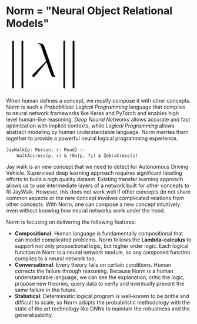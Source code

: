 # Norm = "Neural Object Relational Models"


![alt text](docs/_static/norm-logo.png "Norm Logo")



When human defines a concept, we mostly compose it with other concepts. Norm is such a
*Probabilistic Logical Programming* language that compiles to neural network
frameworks like Keras and PyTorch and enables high level human-like reasoning.
*Deep Neural Networks* allows accurate and fast optimization with implicit contexts, while *Logical Programming*
allows abstract modeling by human understandable language. Norm marries them together to provide a powerful neural
logical programming experience.

``` norm
JayWalk{p: Person, r: Road} :-
    WalkAccross(p, r) & !On(p, ?z) & ZebraCross(z)
``` 

Jay walk is an new concept that we need to detect for Autonomous Driving Vehicle. Supervised deep learning approach
requires significant labeling efforts to build a high quality dataset. Existing transfer learning approach
allows us to use intermediate layers of a network built for other concepts to fit JayWalk. However,
this does not work well if other concepts do not share common aspects or the new concept involves complicated relations
from other concepts. With Norm, one can compose a new concept intuitively even without knowing how neural networks
work under the hood.


Norm is focusing on delivering the following features:

- **Compositional**:
    Human language is fundamentally compositional that can model complicated problems. Norm follows
    the **Lambda-calculus** to support not only propositional logic, but higher order logic.
    Each logical function in Norm is a neural network module, so any composed function compiles to a
    neural network too.
- **Conversational**:
    Every theory fails on certain conditions. Human corrects the failure through reasoning. Because Norm is a human
    understandable language, we can see the explanation, critic the logic, propose new theories, query data to verify
    and eventually prevent the same failure in the future.
- **Statistical**:
    Deterministic logical program is well-known to be brittle and difficult to scale, so Norm adopts the probabilistic
    methodology with the state of the art technology like DNNs to maintain the robustness and the generalizability.
    


